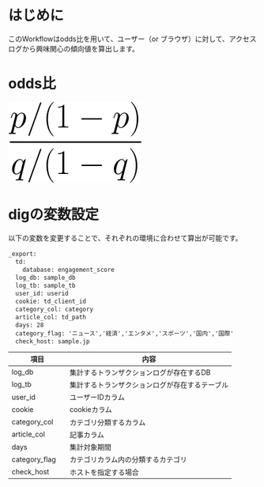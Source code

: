 # はじめに

このWorkflowはodds比を用いて、ユーザー（or ブラウザ）に対して、アクセスログから興味関心の傾向値を算出します。
  
# odds比
  
![odds](https://github.com/tsukaharakazuki/image/blob/master/oddsratio.png?raw=true "odds")
  
# digの変数設定
  
以下の変数を変更することで、それぞれの環境に合わせて算出が可能です。
  
```
_export:
  td:
    database: engagement_score
  log_db: sample_db
  log_tb: sample_tb
  user_id: userid
  cookie: td_client_id
  category_col: category
  article_col: td_path
  days: 28
  category_flag: 'ニュース','経済','エンタメ','スポーツ','国内','国際'
  check_host: sample.jp
```
  
|項目           |内容                               |
|--------------|-----------------------------------|
|log_db        |集計するトランザクションログが存在するDB    |
|log_tb        |集計するトランザクションログが存在するテーブル|
|user_id       |ユーザーIDカラム                      |
|cookie 　　　  |cookieカラム                         |
|category_col  |カテゴリ分類するカラム                   |
|article_col　 |記事カラム                           |
|days　　　　   |集計対象期間                         |
|category_flag　|カテゴリカラム内の分類するカテゴリ         |
|check_host　  |ホストを指定する場合                   |
 
